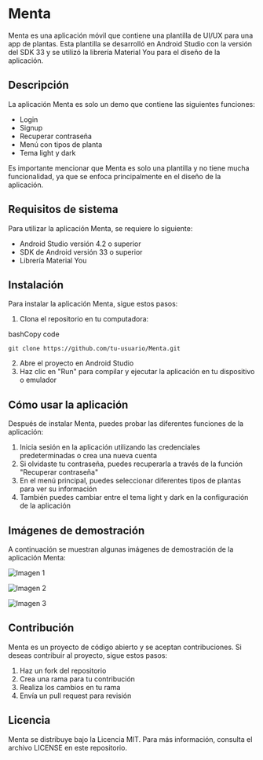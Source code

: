 
# Menta

Menta es una aplicación móvil que contiene una plantilla de UI/UX para una app de plantas. Esta plantilla se desarrolló en Android Studio con la versión del SDK 33 y se utilizó la librería Material You para el diseño de la aplicación.

## Descripción

La aplicación Menta es solo un demo que contiene las siguientes funciones:

-   Login
-   Signup
-   Recuperar contraseña
-   Menú con tipos de planta
-   Tema light y dark

Es importante mencionar que Menta es solo una plantilla y no tiene mucha funcionalidad, ya que se enfoca principalmente en el diseño de la aplicación.

## Requisitos de sistema

Para utilizar la aplicación Menta, se requiere lo siguiente:

-   Android Studio versión 4.2 o superior
-   SDK de Android versión 33 o superior
-   Librería Material You

## Instalación

Para instalar la aplicación Menta, sigue estos pasos:

1.  Clona el repositorio en tu computadora:

bashCopy code

`git clone https://github.com/tu-usuario/Menta.git` 

2.  Abre el proyecto en Android Studio
3.  Haz clic en "Run" para compilar y ejecutar la aplicación en tu dispositivo o emulador

## Cómo usar la aplicación

Después de instalar Menta, puedes probar las diferentes funciones de la aplicación:

1.  Inicia sesión en la aplicación utilizando las credenciales predeterminadas o crea una nueva cuenta
2.  Si olvidaste tu contraseña, puedes recuperarla a través de la función "Recuperar contraseña"
3.  En el menú principal, puedes seleccionar diferentes tipos de plantas para ver su información
4.  También puedes cambiar entre el tema light y dark en la configuración de la aplicación

## Imágenes de demostración

A continuación se muestran algunas imágenes de demostración de la aplicación Menta:

![Imagen 1](https://chat.openai.com/ruta/a/imagen1.png)

![Imagen 2](https://chat.openai.com/ruta/a/imagen2.png)

![Imagen 3](https://chat.openai.com/ruta/a/imagen3.png)

## Contribución

Menta es un proyecto de código abierto y se aceptan contribuciones. Si deseas contribuir al proyecto, sigue estos pasos:

1.  Haz un fork del repositorio
2.  Crea una rama para tu contribución
3.  Realiza los cambios en tu rama
4.  Envía un pull request para revisión

## Licencia

Menta se distribuye bajo la Licencia MIT. Para más información, consulta el archivo LICENSE en este repositorio.
